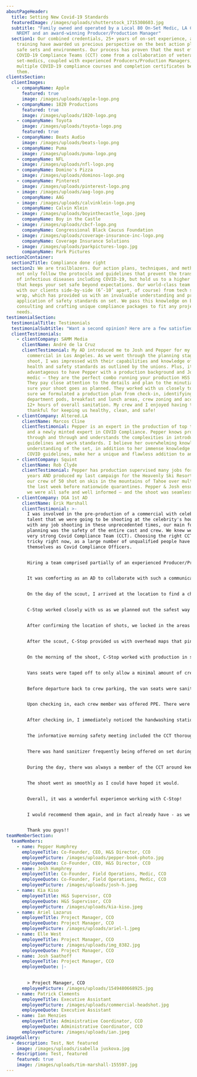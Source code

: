```yaml
---
aboutPageHeader:
  title: Setting New Covid-19 Standards
  featuredImage: /images/uploads/shutterstock_1715308603.jpg
  subtitle: "Family owned and operated by a Local 80 On-Set Medic, LA County: EMT,
    NREMT and an award-winning Producer/Production Manager"
  section1: Our combined credentials, 25+ years of on-set experience, and top tier
    training have awarded us precious perspective on the best action plans for
    safe sets and environments. Our process has proven that the most effective
    COVID-19 Compliance Teams (CCT) come from a collaboration of veteran union
    set-medics, coupled with experienced Producers/Production Managers, with
    multiple COVID-19 compliance courses and completion certificates between
    them.
clientsSection:
  clientImages:
    - companyName: Apple
      featured: true
      image: /images/uploads/apple-logo.png
    - companyName: 1820 Productions
      featured: true
      image: /images/uploads/1820-logo.png
    - companyName: Toyota
      image: /images/uploads/toyota-logo.png
      featured: true
    - companyName: Beats Audio
      image: /images/uploads/beats-logo.png
    - companyName: Puma
      image: /images/uploads/puma-logo.png
    - companyName: NFL
      image: /images/uploads/nfl-logo.png
    - companyName: Domino's Pizza
      image: /images/uploads/dominos-logo.png
    - companyName: Pinterest
      image: /images/uploads/pinterest-logo.png
    - image: /images/uploads/aag-logo.png
      companyName: AAG
    - image: /images/uploads/calvinklein-logo.png
      companyName: Calvin Klein
    - image: /images/uploads/boyinthecastle_logo.jpeg
      companyName: Boy in the Castle
    - image: /images/uploads/cbcf-logo.png
      companyName: Congressional Black Caucus Foundation
    - image: /images/uploads/coverage-insurance-inc-logo.png
      companyName: Coverage Insurance Solutions
    - image: /images/uploads/parkpictures-logo.jpg
      companyName: Park Pictures
section2Container:
  section2Title: Compliance done right
  section2: We are trailblazers. Our action plans, techniques, and methodologies
    not only follow the protocols and guidelines that prevent the transmission
    of infectious diseases including COVID-19, but hold us to a higher standard
    that keeps your set safe beyond expectations. Our world-class team works
    with our clients side-by-side (6’-10’ apart, of course) from tech scout to
    wrap, which has provided us with an invaluable understanding and practical
    application of safety standards on set. We pass this knowledge on by
    consulting and crafting unique compliance packages to fit any project’s
    needs.
testimonialSection:
  testimonialTitle: Testimonials
  testimonialSubtitle: "Want a second opinion? Here are a few satisfied customers:"
  clientTestimonials:
    - clientCompany: SAMM Media
      clientName: André de la Cruz
      clientTestimonial: My AD introduced me to Josh and Pepper for my July 27th TV
        commercial in Los Angeles. As we went through the planning stages of my
        shoot, I was impressed with their capabilities and knowledge of the
        health and safety standards as outlined by the unions. Plus, it’s super
        advantageous to have Pepper with a production background and Josh a set
        medic – they are the perfect combo running your production HSS team.
        They pay close attention to the details and plan to the minutia to make
        sure your shoot goes as planned. They worked with us closely to make
        sure we formulated a production plan from check-in, identifying
        department pods, breakfast and lunch areas, crew zoning and access, and
        12+ hours of overall sanitation. My crew and I enjoyed having them and
        thankful for keeping us healthy, clean, and safe!
    - clientCompany: Altered.LA
      clientName: Marcos Cline
      clientTestimonial: Pepper is an expert in the production of top tier commercials
        and a newly minted expert in COVID Compliance. Pepper knows production
        through and through and understands the complexities in introducing new
        guidelines and work standards. I believe her overwhelming knowledge and
        understanding of the set, in addition to her immense knowledge of the
        COVID guidelines, make her a unique and flawless addition to any set.
    - clientCompany: Squint
      clientName: Rob Clyde
      clientTestimonial: Pepper has production supervised many jobs for me over the
        years AND produced my last campaign for the Heavenly Ski Resort where
        our crew of 50 shot on skis in the mountains of Tahoe over multiple days
        the last week before nationwide quarantines. Pepper & Josh ensured that
        we were all safe and well informed – and the shoot was seamless.
    - clientCompany: DGA 1st AD
      clientName: Erik Marshall
      clientTestimonial: >-
        I was involved in the pre-production of a commercial with celebrity
        talent that we were going to be shooting at the celebrity's house. As
        with any job shooting in these unprecedented times, our main focus in
        planning was the safety of the entire cast and crew. We knew we needed a
        very strong Covid Compliance Team (CCT). Choosing the right CCT can be
        tricky right now, as a large number of unqualified people have announced
        themselves as Covid Compliance Officers. 


        Hiring a team comprised partially of an experienced Producer/Production Manager and on-set Medic/EMT made a great deal of sense. They would be able to approach our location with proactive insight and thorough diligence and professionalism. They were in constant communication with the production team and were able to help guide us through the planning in a way that would make sure that all of the safety protocols would be satisfied. This included working with production and the AD as to how/where we would set up our pods & lunch, what specific gear would be required, and how to fortify the location to become a safe bubble. 


        It was comforting as an AD to collaborate with such a communicative knowledgeable team during the prep of the job. 


        On the day of the scout, I arrived at the location to find a check-in table set up in front of the estate. I answered a questionnaire, was given a temperature check, and offered some PPE. 


        C-Stop worked closely with us as we planned out the safest way to proceed. 


        After confirming the location of shots, we locked in the areas for the pods, lunch, bathrooms, handwashing stations, etc . 


        After the scout, C-Stop provided us with overhead maps that pinpointed all of the specific areas where everything would land. 


        On the morning of the shoot, C-Stop worked with production in setting up a check-in station at our crew parking in addition to the check-in station at the main gate of the estate location. 


        Vans seats were taped off to only allow a minimal amount of crew to travel from crew parking to location each trip. After each crew member answered a questionnaire and were checked for temperature, they were allowed access to the vans. 


        Before departure back to crew parking, the van seats were sanitized and disinfected with a handheld fogger. 


        Upon checking in, each crew member was offered PPE. There were KN95 and 3-ply face masks, face shields, nitrile gloves, hand sanitizer, disinfectant wipes, and more. 


        After checking in, I immediately noticed the handwashing stations located in various places on set. The portable bathrooms had one, as well as a person who would sanitize/disinfect them after each use. There were also a few set up around the lunch table/pop-up area, and around set. 


        The informative morning safety meeting included the CCT thoroughly discussing the specific protocols that we would be following throughout the day and laid out a solid plan to ensure the safest way to work. 


        There was hand sanitizer frequently being offered on set during filming. People that wandered a little too close to one another were politely reminded to social distance. 


        During the day, there was always a member of the CCT around keeping a watchful eye. 


        The shoot went as smoothly as I could have hoped it would. 


        Overall, it was a wonderful experience working with C-Stop! 


        I would recommend them again, and in fact already have - as we are in the planning stages of a 2-day commercial with another celebrity right now. 


        Thank you guys!!
teamMemberSection:
  teamMembers:
    - name: Pepper Humphrey
      employeeTitle: Co-Founder, CEO, H&S Director, CCO
      employeePicture: /images/uploads/pepper-book-photo.jpg
      employeeQuote: Co-Founder, CEO, H&S Director, CCO
    - name: Josh Humphrey
      employeeTitle: Co-Founder, Field Operations, Medic, CCO
      employeeQuote: Co-Founder, Field Operations, Medic, CCO
      employeePicture: /images/uploads/josh-h.jpeg
    - name: Kia Kiso
      employeeTitle: H&S Supervisor, CCO
      employeeQuote: H&S Supervisor, CCO
      employeePicture: /images/uploads/kia-kiso.jpeg
    - name: Ariel Lazarus
      employeeTitle: Project Manager, CCO
      employeeQuote: Project Manager, CCO
      employeePicture: /images/uploads/ariel-l.jpeg
    - name: Elle West
      employeeTitle: Project Manager, CCO
      employeePicture: /images/uploads/img_8382.jpg
      employeeQuote: Project Manager, CCO
    - name: Josh Saathoff
      employeeTitle: Project Manager, CCO
      employeeQuote: |-
        

        > Project Manager, CCO
      employeePicture: /images/uploads/1549480668925.jpg
    - name: Patrick Clements
      employeeTitle: Executive Assistant
      employeePicture: /images/uploads/commercial-headshot.jpg
      employeeQuote: Executive Assistant
    - name: Ian Menzies
      employeeTitle: Administrative Coordinator, CCO
      employeeQuote: Administrative Coordinator, CCO
      employeePicture: /images/uploads/ian.jpeg
imageGallery:
  - description: Test, Not featured
    image: /images/uploads/isabella juskova.jpg
  - description: Test, featured
    featured: true
    image: /images/uploads/tim-marshall-155597.jpg
---
```

